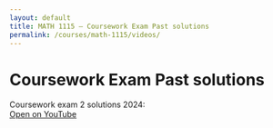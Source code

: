 ```yaml
---
layout: default
title: MATH 1115 — Coursework Exam Past solutions
permalink: /courses/math-1115/videos/
---
```


# Coursework Exam Past solutions 

<!-- Option 1: Link to playlist/channel -->
Coursework exam 2 solutions 2024:  
  <a class="btn" href="https://www.youtube.com/watch?v=LGYVJB0AIYU" target="_blank" rel="noopener">Open on YouTube</a>

<!-- Option 2: Embed playlist (replace YOUR_PLAYLIST_ID) -->
<!-- <div style="position:relative;padding-top:56.25%;height:0;overflow:hidden;margin-top:1rem;">
  <iframe
    src="https://www.youtube.com/watch?v=LGYVJB0AIYU"
    title="MATH 1115 Playlist"
    frameborder="0"
    allow="accelerometer; autoplay; clipboard-write; encrypted-media; gyroscope; picture-in-picture; web-share"
    allowfullscreen
    style="position:absolute;top:0;left:0;width:100%;height:100%;"></iframe> 
</div>-->
